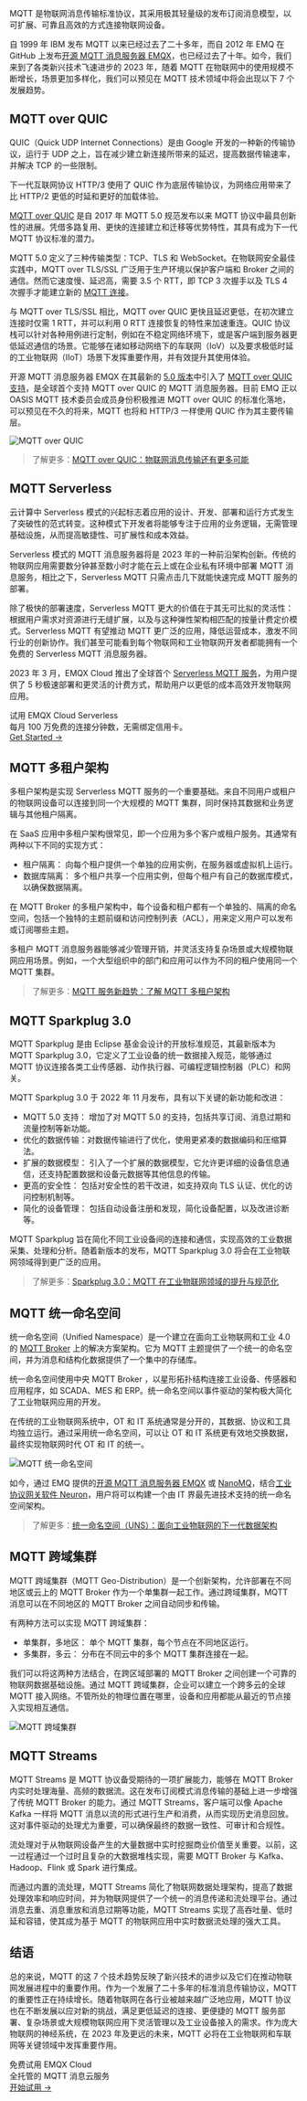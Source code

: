 MQTT 是物联网消息传输标准协议，其采用极其轻量级的发布订阅消息模型，以可扩展、可靠且高效的方式连接物联网设备。

自 1999 年 IBM 发布 MQTT 以来已经过去了二十多年，而自 2012 年 EMQ 在 GitHub 上发布[开源 MQTT 消息服务器 EMQX](https://github.com/emqx/emqx)，也已经过去了十年。如今，我们来到了各类新兴技术飞速进步的 2023 年，随着 MQTT 在物联网中的使用规模不断增长，场景更加多样化，我们可以预见在 MQTT 技术领域中将会出现以下 7 个发展趋势。

## MQTT over QUIC

QUIC（Quick UDP Internet Connections）是由 Google 开发的一种新的传输协议，运行于 UDP 之上，旨在减少建立新连接所带来的延迟，提高数据传输速率，并解决 TCP 的一些限制。

下一代互联网协议 HTTP/3 使用了 QUIC 作为底层传输协议，为网络应用带来了比 HTTP/2 更低的时延和更好的加载体验。

[MQTT over QUIC](https://www.emqx.com/zh/blog/mqtt-over-quic) 是自 2017 年 MQTT 5.0 规范发布以来 MQTT 协议中最具创新性的进展。凭借多路复用、更快的连接建立和迁移等优势特性，其具有成为下一代 MQTT 协议标准的潜力。

MQTT 5.0 定义了三种传输类型：TCP、TLS 和 WebSocket。在物联网安全最佳实践中，MQTT over TLS/SSL 广泛用于生产环境以保护客户端和 Broker 之间的通信。然而它速度慢、延迟高，需要 3.5 个 RTT，即 TCP 3 次握手以及 TLS 4 次握手才能建立新的 [MQTT 连接](https://www.emqx.com/zh/blog/how-to-set-parameters-when-establishing-an-mqtt-connection)。

与 MQTT over TLS/SSL 相比，MQTT over QUIC 更快且延迟更低，在初次建立连接时仅需 1 RTT，并可以利用 0 RTT 连接恢复的特性来加速重连。QUIC 协议栈可以针对各种用例进行定制，例如在不稳定网络环境下，或是客户端到服务器更低延迟通信的场景。它能够在诸如移动网络下的车联网（IoV）以及要求极低时延的工业物联网（IIoT）场景下发挥重要作用，并有效提升其使用体验。

开源 MQTT 消息服务器 EMQX 在其最新的 [5.0 版本](https://www.emqx.com/zh/blog/tag/emqx-5-0-%E4%BA%A7%E5%93%81%E8%A7%A3%E8%AF%BB)中引入了 [MQTT over QUIC 支持](https://www.emqx.com/zh/blog/mqtt-over-quic)，是全球首个支持 MQTT over QUIC 的 MQTT 消息服务器。目前 EMQ 正以 OASIS MQTT 技术委员会成员身份积极推进 MQTT over QUIC 的标准化落地，可以预见在不久的将来，MQTT 也将和 HTTP/3 一样使用 QUIC 作为其主要传输层。

![MQTT over QUIC](https://assets.emqx.com/images/a172e1693e8b7c86ec51e5d69936a802.png)

> 了解更多：[MQTT over QUIC：物联网消息传输还有更多可能](https://www.emqx.com/zh/blog/mqtt-over-quic)

## MQTT Serverless

云计算中 Serverless 模式的兴起标志着应用的设计、开发、部署和运行方式发生了突破性的范式转变。这种模式下开发者将能够专注于应用的业务逻辑，无需管理基础设施，从而提高敏捷性、可扩展性和成本效益。

Serverless 模式的 MQTT 消息服务器将是 2023 年的一种前沿架构创新。传统的物联网应用需要数分钟甚至数小时才能在云上或在企业私有环境中部署 MQTT 消息服务，相比之下，Serverless MQTT 只需点击几下就能快速完成 MQTT 服务的部署。

除了极快的部署速度，Serverless MQTT 更大的价值在于其无可比拟的灵活性：根据用户需求对资源进行无缝扩展，以及与这种弹性架构相匹配的按量计费定价模式。Serverless MQTT 有望推动 MQTT 更广泛的应用，降低运营成本，激发不同行业的创新协作。我们甚至可能看到每个物联网和工业物联网开发者都能拥有一个免费的 Serverless MQTT 消息服务器。

2023 年 3 月，EMQX Cloud 推出了全球首个 [Serverless MQTT 服务](https://www.emqx.com/zh/blog/emqx-cloud-serverless-launched)，为用户提供了 5 秒极速部署和更灵活的计费方式，帮助用户以更低的成本高效开发物联网应用。

<section class="promotion">
    <div>
        试用 EMQX Cloud Serverless
        <div class="is-size-14 is-text-normal has-text-weight-normal">每月 100 万免费的连接分钟数，无需绑定信用卡。</div>
    </div>
    <a href="https://accounts-zh.emqx.com/signup?continue=https://cloud.emqx.com/console/deployments/0?oper=new" class="button is-gradient px-5">Get Started →</a>
</section>

## MQTT 多租户架构

多租户架构是实现 Serverless MQTT 服务的一个重要基础。来自不同用户或租户的物联网设备可以连接到同一个大规模的 MQTT 集群，同时保持其数据和业务逻辑与其他租户隔离。

在 SaaS 应用中多租户架构很常见，即一个应用为多个客户或租户服务。其通常有两种以下不同的实现方式：

- 租户隔离： 向每个租户提供一个单独的应用实例，在服务器或虚拟机上运行。
- 数据库隔离： 多个租户共享一个应用实例，但每个租户有自己的数据库模式，以确保数据隔离。

在 MQTT Broker 的多租户架构中，每个设备和租户都有一个单独的、隔离的命名空间，包括一个独特的主题前缀和访问控制列表（ACL），用来定义用户可以发布或订阅哪些主题。

多租户 MQTT 消息服务器能够减少管理开销，并灵活支持复杂场景或大规模物联网应用场景。例如，一个大型组织中的部门和应用可以作为不同的租户使用同一个 MQTT 集群。

> 了解更多：[MQTT 服务新趋势：了解 MQTT 多租户架构](https://www.emqx.com/zh/blog/multi-tenancy-architecture-in-mqtt)

## MQTT Sparkplug 3.0

MQTT Sparkplug 是由 Eclipse 基金会设计的开放标准规范，其最新版本为 MQTT Sparkplug 3.0，它定义了工业设备的统一数据接入规范，能够通过 MQTT 协议连接各类工业传感器、动作执行器、可编程逻辑控制器（PLC）和网关。

MQTT Sparkplug 3.0 于 2022 年 11 月发布，具有以下关键的新功能和改进：

- MQTT 5.0 支持： 增加了对 MQTT 5.0 的支持，包括共享订阅、消息过期和流量控制等新功能。
- 优化的数据传输：对数据传输进行了优化，使用更紧凑的数据编码和压缩算法。
- 扩展的数据模型： 引入了一个扩展的数据模型，它允许更详细的设备信息通信，还支持配置数据和设备元数据等其他信息的传输。
- 更高的安全性： 包括对安全性的若干改进，如支持双向 TLS 认证、优化的访问控制机制等。
- 简化的设备管理： 包括自动设备注册和发现，简化设备配置，以及改进诊断等。

MQTT Sparkplug 旨在简化不同工业设备间的连接和通信，实现高效的工业数据采集、处理和分析。随着新版本的发布，MQTT Sparkplug 3.0 将会在工业物联网领域得到更广泛的应用。

> 了解更多：[Sparkplug 3.0：MQTT 在工业物联网领域的提升与规范化](https://www.emqx.com/zh/blog/sparkplug-3-0-advancements-and-formalization-in-mqtt-for-iiot)

## MQTT 统一命名空间

统一命名空间（Unified Namespace）是一个建立在面向工业物联网和工业 4.0 的 [MQTT Broker](https://www.emqx.io/zh) 上的解决方案架构。它为 MQTT 主题提供了一个统一的命名空间，并为消息和结构化数据提供了一个集中的存储库。

统一命名空间使用中央 MQTT Broker ，以星形拓扑结构连接工业设备、传感器和应用程序，如 SCADA、MES 和 ERP。统一命名空间以事件驱动的架构极大简化了工业物联网应用的开发。

在传统的工业物联网系统中，OT 和 IT 系统通常是分开的，其数据、协议和工具均独立运行。通过采用统一命名空间，可以让 OT 和 IT 系统更有效地交换数据，最终实现物联网时代 OT 和 IT 的统一。

![MQTT 统一命名空间](https://assets.emqx.com/images/4bd773c5f0197e690c0c819f75940d95.png)

如今，通过 EMQ 提供的[开源 MQTT 消息服务器 EMQX](https://www.emqx.io/zh) 或 [NanoMQ](https://nanomq.io/zh)，结合[工业协议网关软件 Neuron](https://neugates.io/zh)，用户将可以构建一个由 IT 界最先进技术支持的统一命名空间架构。

> 了解更多：[统一命名空间（UNS）：面向工业物联网的下一代数据架构](https://www.emqx.com/zh/blog/unified-namespace-next-generation-data-fabric-for-iiot)

## MQTT 跨域集群

MQTT 跨域集群（MQTT Geo-Distribution）是一个创新架构，允许部署在不同地区或云上的 MQTT Broker 作为一个单集群一起工作。通过跨域集群，MQTT 消息可以在不同地区的 MQTT Broker 之间自动同步和传输。

有两种方法可以实现 MQTT 跨域集群：

- 单集群，多地区： 单个 MQTT 集群，每个节点在不同地区运行。
- 多集群，多云： 分布在不同云中的多个 MQTT 集群连接在一起。

我们可以将这两种方法结合，在跨区域部署的 MQTT Broker 之间创建一个可靠的物联网数据基础设施。通过 MQTT 跨域集群，企业可以建立一个跨多云的全球 MQTT 接入网络。不管所处的物理位置在哪里，设备和应用都能从最近的节点接入实现相互通信。

![MQTT 跨域集群](https://assets.emqx.com/images/8d37c93155161dc872b657673d028372.png)

## MQTT Streams

MQTT Streams 是 MQTT 协议备受期待的一项扩展能力，能够在 MQTT Broker 内实时处理海量、高频的数据流。这在发布订阅模式消息传输的基础上进一步增强了传统 MQTT Broker 的能力。通过 MQTT Streams，客户端可以像 Apache Kafka 一样将 MQTT 消息以流的形式进行生产和消费，从而实现历史消息回放。这对事件驱动的处理尤为重要，可以确保最终的数据一致性、可审计和合规性。

流处理对于从物联网设备产生的大量数据中实时挖掘商业价值至关重要。以前，这一过程通过一个过时且复杂的大数据堆栈实现，需要 MQTT Broker 与 Kafka、Hadoop、Flink 或 Spark 进行集成。

而通过内置的流处理，MQTT Streams 简化了物联网数据处理架构，提高了数据处理效率和响应时间，并为物联网提供了一个统一的消息传递和流处理平台。通过消息去重、消息重放和消息过期等功能，MQTT Streams 实现了高吞吐量、低时延和容错，使其成为基于 MQTT 的物联网应用中实时数据流处理的强大工具。

## 结语

总的来说，MQTT 的这 7 个技术趋势反映了新兴技术的进步以及它们在推动物联网发展进程中的重要作用。作为一个发展了二十多年的标准消息传输协议，MQTT 的重要性正在持续增长。随着物联网在各行业被越来越广泛地应用，MQTT 协议也在不断发展以应对新的挑战，满足更低延迟的连接、更便捷的 MQTT 服务部署、复杂场景或大规模物联网应用下灵活管理以及工业设备接入的需求。作为庞大物联网的神经系统，在 2023 年及更远的未来，MQTT 必将在工业物联网和车联网等关键领域中发挥重要作用。


<section class="promotion">
    <div>
        免费试用 EMQX Cloud
        <div class="is-size-14 is-text-normal has-text-weight-normal">全托管的 MQTT 消息云服务</div>
    </div>
    <a href="https://accounts-zh.emqx.com/signup?continue=https://cloud.emqx.com/console/deployments/0?oper=new" class="button is-gradient px-5">开始试用 →</a>
</section>
